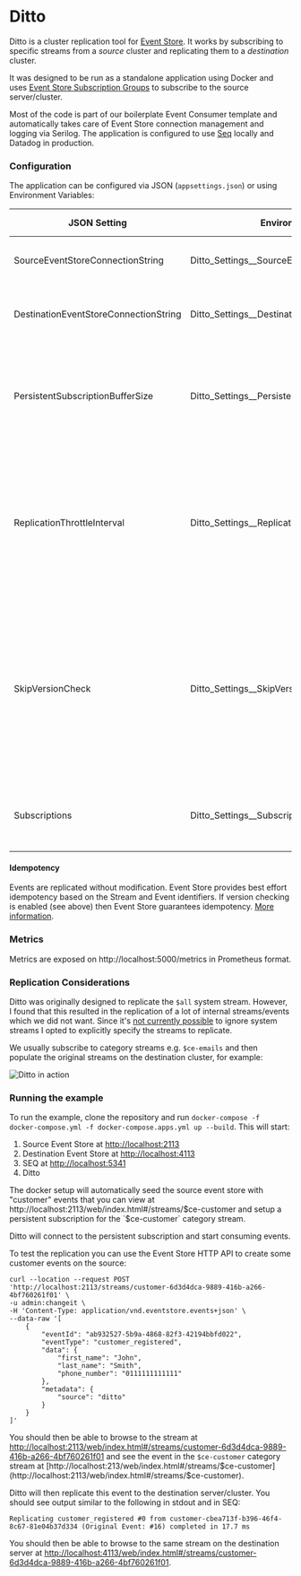 # Ditto

Ditto is a cluster replication tool for [Event Store](http://eventstore.org). It works by subscribing to specific streams from a _source_ cluster and replicating them to a _destination_ cluster.

It was designed to be run as a standalone application using Docker and uses [Event Store Subscription Groups](https://eventstore.com/docs/dotnet-api/competing-consumers/index.html) to subscribe to the source server/cluster.

Most of the code is part of our boilerplate Event Consumer template and automatically takes care of Event Store connection management and logging via Serilog. The application is configured to use [Seq](https://datalust.co/seq) locally and Datadog in production.

### Configuration

The application can be configured via JSON (`appsettings.json`) or using Environment Variables:

| JSON Setting | Environment Variable | Default Value | Description |
| ------------ | -------------------- | ----------- | ----------- |
| SourceEventStoreConnectionString | Ditto_Settings__SourceEventStoreConnectionString |   | The source event store connection string |
| DestinationEventStoreConnectionString | Ditto_Settings__DestinationEventStoreConnectionString |   | The destination event store connection string |
| PersistentSubscriptionBufferSize | Ditto_Settings__PersistentSubscriptionBufferSize | 10 | The buffer size of the subscription. This should be increased for large, frequently updated streams |
| ReplicationThrottleInterval | Ditto_Settings__ReplicationThrottleInterval | 0 | The interval in milliseconds to wait between events. This can be useful if you want to reduce the load on your source server |
| SkipVersionCheck | Ditto_Settings__SkipVersionCheck | false | Whether to skip the version check when replicating streams. This may need to be enabled if you are partially replicating streams rather than reading from the beginning |
| Subscriptions | Ditto_Settings__Subscriptions |  | Array of the persistent subscriptions that should be used for replication |

#### Idempotency

Events are replicated without modification. Event Store provides best effort idempotency based on the Stream and Event identifiers. If version checking is enabled (see above) then Event Store guarantees idempotency. [More information](https://eventstore.com/docs/dotnet-api/optimistic-concurrency-and-idempotence/index.html#idempotence).

### Metrics

Metrics are exposed on http://localhost:5000/metrics in Prometheus format.

### Replication Considerations

Ditto was originally designed to replicate the `$all` system stream. However, I found that this resulted in the replication of a lot of internal streams/events which we did not want. Since it's [not currently possible](https://github.com/EventStore/EventStore/issues/718) to ignore system streams I opted to explicitly specify the streams to replicate.

We usually subscribe to category streams e.g. `$ce-emails` and then populate the original streams on the destination cluster, for example:

![Ditto in action](docs/img/ditto.png)

### Running the example

To run the example, clone the repository and run `docker-compose -f docker-compose.yml -f docker-compose.apps.yml up --build`. This will start:

1. Source Event Store at [http://localhost:2113](http://localhost:2113)
2. Destination Event Store at [http://localhost:4113](http://localhost:4113)
3. SEQ at [http://localhost:5341](http://localhost:5341)
4. Ditto

The docker setup will automatically seed the source event store with "customer" events that you can view at http://localhost:2113/web/index.html#/streams/$ce-customer and setup a persistent subscription for the `$ce-customer` category stream.

Ditto will connect to the persistent subscription and start consuming events.

To test the replication you can use the Event Store HTTP API to create some customer events on the source:

```
curl --location --request POST 'http://localhost:2113/streams/customer-6d3d4dca-9889-416b-a266-4bf760261f01' \
-u admin:changeit \
-H 'Content-Type: application/vnd.eventstore.events+json' \
--data-raw '[
    {
        "eventId": "ab932527-5b9a-4868-82f3-42194bbfd022",
        "eventType": "customer_registered",
        "data": {
            "first_name": "John",
            "last_name": "Smith",
            "phone_number": "0111111111111"
        },
        "metadata": {
            "source": "ditto"
        }
    }
]'
```

You should then be able to browse to the stream at [http://localhost:2113/web/index.html#/streams/customer-6d3d4dca-9889-416b-a266-4bf760261f01](http://localhost:2113/web/index.html#/streams/customer-6d3d4dca-9889-416b-a266-4bf760261f01) and see the event in the `$ce-customer` category stream at [http://localhost:213/web/index.html#/streams/$ce-customer](http://localhost:2113/web/index.html#/streams/$ce-customer).

Ditto will then replicate this event to the destination server/cluster. You should see output similar to the following in stdout and in SEQ:

```
Replicating customer_registered #0 from customer-cbea713f-b396-46f4-8c67-81e04b37d334 (Original Event: #16) completed in 17.7 ms
```

You should then be able to browse to the same stream on the destination server at [http://localhost:4113/web/index.html#/streams/customer-6d3d4dca-9889-416b-a266-4bf760261f01](http://localhost:4113/web/index.html#/streams/customer-6d3d4dca-9889-416b-a266-4bf760261f01).